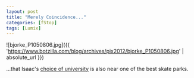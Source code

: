 ```yaml
---
layout: post
title: "Merely Coincidence..."
categories: [fStop]
tags: [Lumix]
---
```



![bjorke_P1050806.jpg]({{ 'https://www.botzilla.com/blog/archives/pix2012/bjorke_P1050806.jpg' | absolute_url }})


&hellip;that Isaac's <a href="http://www.econ.ucsb.edu/">choice of university</a> is also near one of the best skate parks.
